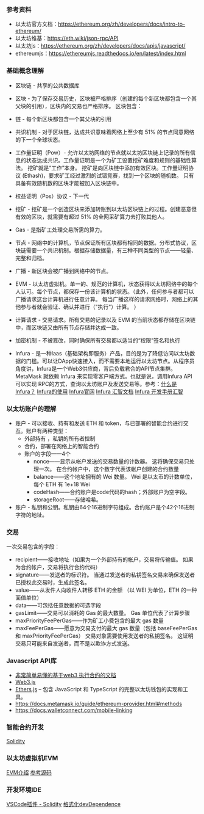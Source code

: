 ### 参考资料
- 以太坊官方文档：https://ethereum.org/zh/developers/docs/intro-to-ethereum/
- 以太坊维基：https://eth.wiki/json-rpc/API
- 以太坊js：https://ethereum.org/zh/developers/docs/apis/javascript/
- ethereumjs：https://ethereumjs.readthedocs.io/en/latest/index.html

### 基础概念理解
- 区块链 - 共享的公共数据库
- 区块 - 为了保存交易历史，区块被严格排序（创建的每个新区块都包含一个其父块的引用），区块内的交易也严格排序。 区块包含：
- 链 - 每个新区块都包含一个其父块的引用
- 共识机制 - 对于区块链，达成共识意味着网络上至少有 51% 的节点同意网络的下一个全球状态。
- 工作量证明（Pow）- 允许以太坊网络的节点就以太坊区块链上记录的所有信息的状态达成共识。工作量证明是一个为矿工设置挖矿难度和规则的基础性算法。 挖矿就是“工作”本身。 挖矿是向区块链中添加有效区块。工作量证明协议 (Ethash)，要求矿工经过激烈的试错竞赛，找到一个区块的随机数。 只有具备有效随机数的区块才能被加入区块链中。
- 权益证明（Pos）协议 - 下一代
- 挖矿 - 挖矿是一个创造区块来添加转账到以太坊区块链上的过程。创建恶意但有效的区块，就需要有超过 51% 的全网采矿算力去打败其他人。
- Gas - 是指矿工处理交易所需的算力。 
- 节点 - 网络中的计算机，节点保证所有区块都有相同的数据。分布式协议，区块链需要一个共识机制。根据存储数据量，有三种不同类型的节点——轻量、完整和归档。

- 广播 - 新区块会被广播到网络中的节点。
- EVM - 以太坊虚拟机。单一的、规范的计算机，状态获得以太坊网络中的每个人认可。每个节点，都保存一份该计算机的状态。（此外，任何参与者都可以广播请求这台计算机进行任意计算。 每当广播这样的请求网络时，网络上的其他参与者就会验证、确认并进行（"执行"）计算。 ）
- 计算请求 - 交易请求。所有交易的记录以及 EVM 的当前状态都存储在区块链中，而区块链又由所有节点存储并达成一致。
- 加密机制 - 不被篡改，同时确保所有交易都以适当的“权限”签名和执行
- Infura - 是一种Iaas（基础架构即服务）产品，目的是为了降低访问以太坊数据的门槛。可以让DApp快速接入，而不需要本地运行以太坊节点。从程序员角度讲，Infura是一个Web3供应商，背后负载君合的API节点集群。MetaMask 就依赖 Infura 来实现零客户端方式。也就是说，调用Infura API 可以实现 RPC的方式，查询以太坊账户及发送交易等。参考：[什么是 Infura？](https://www.qklw.com/top/20201111/139470.html) [Infura的使用](https://www.cnblogs.com/wanghui-garcia/p/9719399.html) [Infura官网](https://infura.io/) [Infura 汇智文档](http://blog.hubwiz.com/2019/09/11/infura-dev-manual/)  [Infura 开发手册汇智](http://cw.hubwiz.com/card/c/infura-api/)


### 以太坊账户的理解
- 账户 - 可以接收、持有和发送 ETH 和 token，与已部署的智能合约进行交互。账户有两种类型：
  - 外部持有 ，私钥的所有者控制
  - 合约，部署在网络上的智能合约
  - 账户的字段——4个
    - nonce——显示从帐户发送的交易数量的计数器。 这将确保交易只处理一次。 在合约帐户中，这个数字代表该帐户创建的合约数量
    - balance——这个地址拥有的 Wei 数量。 Wei 是以太币的计数单位，每个 ETH 有 1e+18 Wei
    - codeHash——合约账户是code代码的hash；外部账户为空字段。
    - storageRoot——存储哈希。
- 账户 - 私钥和公钥。私钥由64个16进制字符组成。合约账户是个42个16进制字符的地址。
### 交易
一次交易包含的字段：
- recipient——接收地址（如果为一个外部持有的帐户，交易将传输值。 如果为合约帐户，交易将执行合约代码）
- signature——发送者的标识符。 当通过发送者的私钥签名交易来确保发送者已授权此交易时，生成此签名。
- value——从发件人向收件人转移 ETH 的金额 （以 WEI 为单位，ETH 的一种面值单位）
- data——可包括任意数据的可选字段
- gasLimit——交易可以消耗的 Gas 的最大数量。 Gas 单位代表了计算步骤
- maxPriorityFeePerGas——作为矿工小费包含的最大 gas 数量
- maxFeePerGas——愿意为交易支付的最大 gas 数量（包括 baseFeePerGas 和 maxPriorityFeePerGas）
交易对象需要使用发送者的私钥签名。 这证明交易只可能来自发送者，而不是以欺诈方式发送。

### Javascript API库
- [非常简单易懂的基于web3 执行合约的文档](https://developer.aliyun.com/article/770999)
- [Web3.js](https://web3js.readthedocs.io/)
- [Ethers.js](https://docs.ethers.io/) – 包含 JavaScript 和 TypeScript 的完整以太坊钱包的实现和工具。
- https://docs.metamask.io/guide/ethereum-provider.html#methods
- https://docs.walletconnect.com/mobile-linking



### 智能合约开发
[Solidity](https://solidity.readthedocs.io/)	

### 以太坊虚拟机EVM
[EVM介绍](https://ethereum.org/zh/developers/docs/evm/)
[参考源码](https://github.com/ethereumjs/ethereumjs-vm)

### 开发环境IDE
[VSCode插件 - Solidity](https://marketplace.visualstudio.com/items?itemName=JuanBlanco.solidity)
[格式化devDependence](https://github.com/prettier-solidity/prettier-plugin-solidity)











